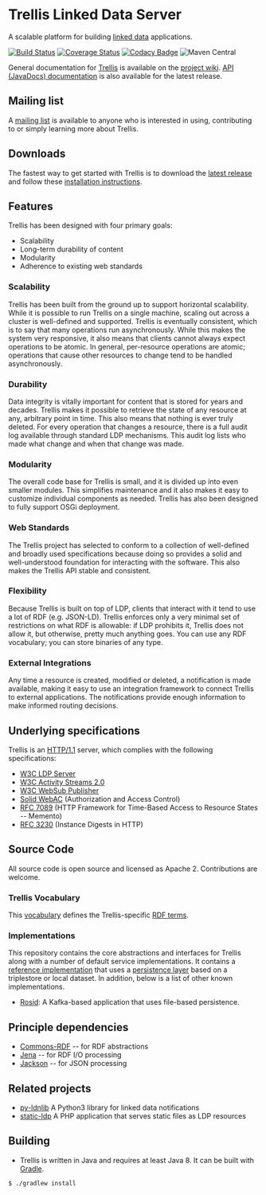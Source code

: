 # Trellis Linked Data Server

A scalable platform for building [linked data](https://www.w3.org/TR/ldp/) applications.

[![Build Status](https://travis-ci.org/trellis-ldp/trellis.png?branch=master)](https://travis-ci.org/trellis-ldp/trellis)
[![Coverage Status](https://coveralls.io/repos/github/trellis-ldp/trellis/badge.svg?branch=master)](https://coveralls.io/github/trellis-ldp/trellis?branch=master)
[![Codacy Badge](https://api.codacy.com/project/badge/Grade/09f8d4ae61764bd9a1fead16514b6db2)](https://www.codacy.com/app/acoburn/trellis?utm_source=github.com&amp;utm_medium=referral&amp;utm_content=trellis-ldp/trellis&amp;utm_campaign=Badge_Grade)
![Maven Central](https://img.shields.io/maven-central/v/org.trellisldp/trellis-api.svg)

General documentation for [Trellis](https://www.trellisldp.org) is available on the [project wiki](https://github.com/trellis-ldp/trellis/wiki).
[API (JavaDocs) documentation](https://trellis-ldp.github.io/trellis/apidocs) is also available for the latest release.

## Mailing list

A [mailing list](https://groups.google.com/group/trellis-ldp) is available to anyone who is interested in using, contributing to or simply learning more about Trellis.

## Downloads

The fastest way to get started with Trellis is to download the [latest release](https://github.com/trellis-ldp/trellis/releases)
and follow these [installation instructions](platform/linux).

## Features

Trellis has been designed with four primary goals:

  * Scalability
  * Long-term durability of content
  * Modularity
  * Adherence to existing web standards

### Scalability

Trellis has been built from the ground up to support horizontal scalability. While it is
possible to run Trellis on a single machine, scaling out across a cluster is well-defined and supported. Trellis is
eventually consistent, which is to say that many operations run asynchronously. While this makes the system very responsive, it
also means that clients cannot always expect operations to be atomic. In general, per-resource operations are atomic; operations
that cause other resources to change tend to be handled asynchronously.

### Durability

Data integrity is vitally important for content that is stored for years and decades. Trellis makes it possible to retrieve
the state of any resource at any, arbitrary point in time. This also means that nothing is ever truly deleted. For every
operation that changes a resource, there is a full audit log available through standard LDP mechanisms. This audit log
lists who made what change and when that change was made.

### Modularity

The overall code base for Trellis is small, and it is divided up into even smaller modules.
This simplifies maintenance and it also makes it easy to customize individual components as needed. Trellis
has also been designed to fully support OSGi deployment.

### Web Standards

The Trellis project has selected to conform to a collection of well-defined and broadly used specifications because
doing so provides a solid and well-understood foundation for interacting with the software. This also makes the
Trellis API stable and consistent.

### Flexibility

Because Trellis is built on top of LDP, clients that interact with it tend to use a lot of RDF (e.g. JSON-LD). Trellis
enforces only a very minimal set of restrictions on what RDF is allowable: if LDP prohibits it, Trellis does not
allow it, but otherwise, pretty much anything goes. You can use any RDF vocabulary; you can store binaries of any type.

### External Integrations

Any time a resource is created, modified or deleted, a notification is made available, making it easy to use an integration
framework to connect Trellis to external applications. The notifications provide enough information to make informed routing
decisions.

## Underlying specifications

Trellis is an [HTTP/1.1](https://tools.ietf.org/html/rfc7231) server, which complies with the following specifications:

  * [W3C LDP Server](https://www.w3.org/TR/ldp/)
  * [W3C Activity Streams 2.0](https://www.w3.org/TR/activitystreams-core/)
  * [W3C WebSub Publisher](https://www.w3.org/TR/websub/)
  * [Solid WebAC](https://github.com/solid/solid-spec#authorization-and-access-control) (Authorization and Access Control)
  * [RFC 7089](https://tools.ietf.org/html/rfc7089) (HTTP Framework for Time-Based Access to Resource States -- Memento)
  * [RFC 3230](https://tools.ietf.org/html/rfc3230) (Instance Digests in HTTP)

## Source Code

All source code is open source and licensed as Apache 2. Contributions are welcome.

### Trellis Vocabulary

This [vocabulary](https://github.com/trellis-ldp/trellis-ontology) defines the Trellis-specific
[RDF terms](https://www.trellisldp.org/ns/trellis.html).

### Implementations

This repository contains the core abstractions and interfaces for Trellis along with a number of default service
implementations. It contains a [reference implementation](components/app-triplestore) that uses a [persistence layer](components/triplestore)
based on a triplestore or local dataset. In addition, below is a list of other known implementations.

 * [Rosid](https://github.com/trellis-ldp/trellis-rosid): A Kafka-based application that uses file-based persistence.

## Principle dependencies

  * [Commons-RDF](https://commons.apache.org/proper/commons-rdf/) -- for RDF abstractions
  * [Jena](https://jena.apache.org/) -- for RDF I/O processing
  * [Jackson](https://github.com/FasterXML/jackson) -- for JSON processing

## Related projects

  * [py-ldnlib](https://github.com/trellis-ldp/py-ldnlib) A Python3 library for linked data notifications
  * [static-ldp](https://github.com/trellis-ldp/static-ldp) A PHP application that serves static files as LDP resources

## Building

 * Trellis is written in Java and requires at least Java 8. It can be built with [Gradle](https://gradle.org).

```
$ ./gradlew install
````

